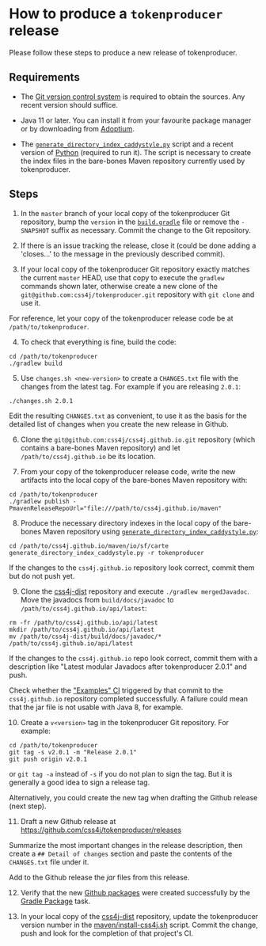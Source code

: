 # How to produce a `tokenproducer` release

Please follow these steps to produce a new release of tokenproducer.

## Requirements

- The [Git version control system](https://git-scm.com/downloads) is required to
obtain the sources. Any recent version should suffice.

- Java 11 or later. You can install it from your favourite package manager or by
downloading from [Adoptium](https://adoptium.net/).

- The [`generate_directory_index_caddystyle.py`](https://gist.github.com/carlosame/bd5b68c4eb8e0817d9beb1dcfb4de43d)
script and a recent version of [Python](https://www.python.org/) (required to
run it). The script is necessary to create the index files in the bare-bones
Maven repository currently used by tokenproducer.

## Steps

1) In the `master` branch of your local copy of the tokenproducer Git repository,
bump the `version` in the [`build.gradle`](build.gradle) file or remove the
`-SNAPSHOT` suffix as necessary. Commit the change to the Git repository.

2) If there is an issue tracking the release, close it (could be done adding a
'closes...' to the message in the previously described commit).

3) If your local copy of the tokenproducer Git repository exactly matches the current
`master` HEAD, use that copy to execute the `gradlew` commands shown later,
otherwise create a new clone of the `git@github.com:css4j/tokenproducer.git`
repository with `git clone` and use it.

For reference, let your copy of the tokenproducer release code be at
`/path/to/tokenproducer`.

4) To check that everything is fine, build the code:

```shell
cd /path/to/tokenproducer
./gradlew build
```

5) Use `changes.sh <new-version>` to create a `CHANGES.txt` file with the
changes from the latest tag. For example if you are releasing `2.0.1`:

```shell
./changes.sh 2.0.1
```

Edit the resulting `CHANGES.txt` as convenient, to use it as the basis for the
detailed list of changes when you create the new release in Github.

6) Clone the `git@github.com:css4j/css4j.github.io.git` repository (which
contains a bare-bones Maven repository) and let `/path/to/css4j.github.io` be
its location.

7) From your copy of the tokenproducer release code, write the new artifacts into
the local copy of the bare-bones Maven repository with:

```shell
cd /path/to/tokenproducer
./gradlew publish -PmavenReleaseRepoUrl="file:///path/to/css4j.github.io/maven"
```

8) Produce the necessary directory indexes in the local copy of the bare-bones
Maven repository using [`generate_directory_index_caddystyle.py`](https://gist.github.com/carlosame/bd5b68c4eb8e0817d9beb1dcfb4de43d):

```shell
cd /path/to/css4j.github.io/maven/io/sf/carte
generate_directory_index_caddystyle.py -r tokenproducer
```

If the changes to the `css4j.github.io` repository look correct, commit them but
do not push yet.

9) Clone the [css4j-dist](https://github.com/css4j/css4j-dist) repository and
execute `./gradlew mergedJavadoc`. Move the javadocs from `build/docs/javadoc`
to `/path/to/css4j.github.io/api/latest`:

```shell
rm -fr /path/to/css4j.github.io/api/latest
mkdir /path/to/css4j.github.io/api/latest
mv /path/to/css4j-dist/build/docs/javadoc/* /path/to/css4j.github.io/api/latest
```

If the changes to the `css4j.github.io` repo look correct, commit them with a
description like "Latest modular Javadocs after tokenproducer 2.0.1" and push.

Check whether the ["Examples" CI](https://github.com/css4j/css4j.github.io/actions/workflows/examples.yml)
triggered by that commit to the `css4j.github.io` repository completed
successfully. A failure could mean that the jar file is not usable with Java 8,
for example.

10) Create a `v<version>` tag in the tokenproducer Git repository. For example:

```shell
cd /path/to/tokenproducer
git tag -s v2.0.1 -m "Release 2.0.1"
git push origin v2.0.1
```

or `git tag -a` instead of `-s` if you do not plan to sign the tag. But it is
generally a good idea to sign a release tag.

Alternatively, you could create the new tag when drafting the Github release
(next step).

11) Draft a new Github release at https://github.com/css4j/tokenproducer/releases

Summarize the most important changes in the release description, then create a
`## Detail of changes` section and paste the contents of the `CHANGES.txt` file
under it.

Add to the Github release the _jar_ files from this release.

12) Verify that the new [Github packages](https://github.com/orgs/css4j/packages?repo_name=tokenproducer)
were created successfully by the [Gradle Package](https://github.com/css4j/tokenproducer/actions/workflows/gradle-publish.yml)
task.

13) In your local copy of the [css4j-dist](https://github.com/css4j/css4j-dist)
repository, update the tokenproducer version number in the
[maven/install-css4j.sh](https://github.com/css4j/css4j-dist/blob/master/maven/install-css4j.sh)
script. Commit the change, push and look for the completion of that project's
CI.
